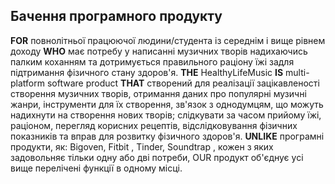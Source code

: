 ## Бачення програмного продукту
**FOR** повнолітньої працюючої людини/студента із середнім і вище рівнем доходу **WHO** має потребу у написанні музичних творів надихаючись палким коханням та дотримується правильного раціону їжі задля підтримання фізичного стану здоров'я. **THE** HealthyLifeMusic **IS** multi-platform software product **THAT** створений для реалізації зацікавленості створення музичних творів, отримання даних про популярні музичні жанри, інструменти для їх створення, зв'язок з однодумцям, що можуть надихнути на створення нових творів; слідкувати за часом прийому їжі, раціоном, перегляд корисних рецептів, відслідковування фізичних показників та вправ для розвитку фізичного здоров'я. **UNLIKE** програмні продукти, як: Bigoven, Fitbit , Tinder, Soundtrap , кожен з яких задовольняє тільки одну або дві потреби, OUR продукт об'єднує усі вище перелічені функції в одному місці.
